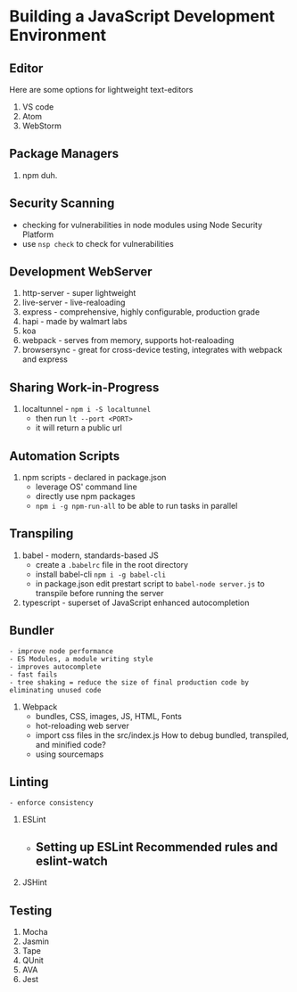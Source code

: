 # Building a JavaScript Development Environment

## Editor
Here are some options for lightweight text-editors
1. VS code
2. Atom
3. WebStorm

## Package Managers
1. npm duh.

## Security Scanning
- checking for vulnerabilities in node modules using Node Security Platform
- use ``nsp check`` to check for vulnerabilities

## Development WebServer
1. http-server - super lightweight
2. live-server - live-realoading
3. express - comprehensive, highly configurable, production grade 
4. hapi - made by walmart labs
5. koa
6. webpack - serves from memory, supports hot-realoading
7. browsersync - great for cross-device testing, integrates with webpack and express

## Sharing Work-in-Progress
1. localtunnel - ``npm i -S localtunnel``
    - then run ``lt --port <PORT>`` 
    - it will return a public url

## Automation Scripts
1. npm scripts - declared in package.json
    - leverage OS' command line
    - directly use npm packages
    - ``npm i -g npm-run-all`` to be able to run tasks in parallel
    
## Transpiling
1. babel - modern, standards-based JS
    - create a ``.babelrc`` file in the root directory
    - install babel-cli ``npm i -g babel-cli``
    - in package.json edit prestart script to ``babel-node server.js`` to transpile before running the server
2. typescript - superset of JavaScript enhanced autocompletion

## Bundler
    - improve node performance
    - ES Modules, a module writing style
    - improves autocomplete
    - fast fails
    - tree shaking = reduce the size of final production code by eliminating unused code
1. Webpack
    - bundles, CSS, images, JS, HTML, Fonts
    - hot-reloading web server
    - import css files in the src/index.js
How to debug bundled, transpiled, and minified code?
    - using sourcemaps

## Linting
    - enforce consistency
1. ESLint
    - Setting up ESLint Recommended rules and eslint-watch
        - 
2. JSHint

## Testing
1. Mocha
2. Jasmin
3. Tape
4. QUnit
5. AVA
6. Jest
